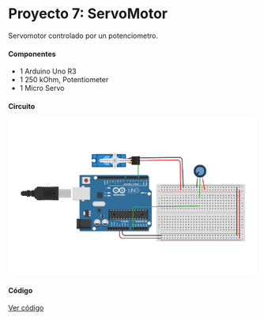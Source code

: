 # Proyecto 7: ServoMotor
Servomotor controlado por un potenciometro.


#### Componentes
* 1	Arduino Uno R3
* 1	250 kOhm, Potentiometer
* 1	Micro Servo

#### Circuito
![Circuito](circuito.png)

#### Código
[Ver código](codigo.ino)
